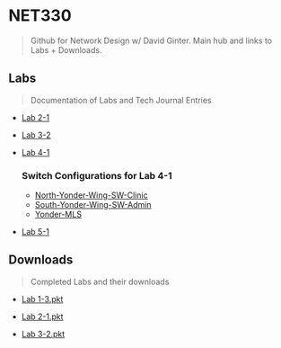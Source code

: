 # NET330
> Github for Network Design w/ David Ginter. Main hub and links to Labs + Downloads.
## Labs
> Documentation of Labs and Tech Journal Entries

* [Lab 2-1](https://github.com/seabar24/NET330/wiki/Lab-2‐1)

* [Lab 3-2](https://github.com/seabar24/NET330/wiki/Lab-3‐2)

* [Lab 4-1](https://github.com/seabar24/NET330/wiki/Lab-4‐1)
  ### Switch Configurations for Lab 4-1
  * [North-Yonder-Wing-SW-Clinic](https://github.com/seabar24/NET330/blob/Home/North-Yonder-Wing-SW-Clinic.txt)
  * [South-Yonder-Wing-SW-Admin](https://github.com/seabar24/NET330/blob/Home/South-Yonder-Wing-SW-Admin.txt)
  * [Yonder-MLS](https://github.com/seabar24/NET330/blob/Home/Yonder-MLS.txt)

* [Lab 5-1]()

## Downloads
> Completed Labs and their downloads
* [Lab 1-3.pkt](https://champlain.instructure.com/courses/2088102/assignments/31053540/submissions/4076874?download=281735857)

* [Lab 2-1.pkt](https://champlain.instructure.com/courses/2088102/assignments/31053546/submissions/4076874?download=281835115)

* [Lab 3-2.pkt](https://champlain.instructure.com/courses/2088102/assignments/31053552/submissions/4076874?download=282587051)

